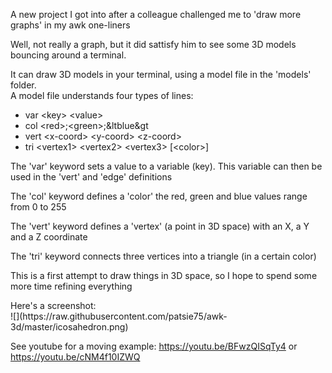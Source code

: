A new project I got into after a colleague challenged me to 'draw more graphs' in my awk one-liners<br>
<p>
Well, not really a graph, but it did sattisfy him to see some 3D models bouncing around a terminal.
<p>
It can draw 3D models in your terminal, using a model file in the 'models' folder.<br>
A model file understands four types of lines:<br>

- var &lt;key&gt; &lt;value&gt;
- col &lt;red&gt;;&lt;green&gt;;&ltblue&gt
- vert &lt;x-coord&gt; &lt;y-coord&gt; &lt;z-coord&gt;
- tri &lt;vertex1&gt; &lt;vertex2&gt; &lt;vertex3&gt; [&lt;color&gt;]

The 'var' keyword sets a value to a variable (key). This variable can then be used in the 'vert' and 'edge' definitions<br>
<p>
The 'col' keyword defines a 'color' the red, green and blue values range from 0 to 255<br>
<p>
The 'vert' keyword defines a 'vertex' (a point in 3D space) with an X, a Y and a Z coordinate<br>
<p>
The 'tri' keyword connects three vertices into a triangle (in a certain color)<br>
<p>
This is a first attempt to draw things in 3D space, so I hope to spend some more time refining everything<br>
<p>
Here's a screenshot:<br>
![](https://raw.githubusercontent.com/patsie75/awk-3d/master/icosahedron.png)

See youtube for a moving example: https://youtu.be/BFwzQISqTy4 or https://youtu.be/cNM4f10IZWQ
